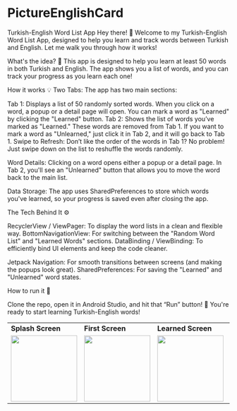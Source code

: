 # PictureEnglishCard
Turkish-English Word List App
Hey there! 👋 Welcome to my Turkish-English Word List App, designed to help you learn and track words between Turkish and English. Let me walk you through how it works!

What's the idea? 🤔
This app is designed to help you learn at least 50 words in both Turkish and English. The app shows you a list of words, and you can track your progress as you learn each one!

How it works 💡
Two Tabs: The app has two main sections:

Tab 1: Displays a list of 50 randomly sorted words. When you click on a word, a popup or a detail page will open. You can mark a word as "Learned" by clicking the "Learned" button.
Tab 2: Shows the list of words you’ve marked as "Learned." These words are removed from Tab 1. If you want to mark a word as "Unlearned," just click it in Tab 2, and it will go back to Tab 1.
Swipe to Refresh: Don’t like the order of the words in Tab 1? No problem! Just swipe down on the list to reshuffle the words randomly.

Word Details: Clicking on a word opens either a popup or a detail page. In Tab 2, you'll see an "Unlearned" button that allows you to move the word back to the main list.

Data Storage: The app uses SharedPreferences to store which words you've learned, so your progress is saved even after closing the app.

The Tech Behind It ⚙️

RecyclerView / ViewPager: To display the word lists in a clean and flexible way.
BottomNavigationView: For switching between the "Random Word List" and "Learned Words" sections.
DataBinding / ViewBinding: To efficiently bind UI elements and keep the code cleaner.

Jetpack Navigation: For smooth transitions between screens (and making the popups look great).
SharedPreferences: For saving the "Learned" and "Unlearned" word states.

How to run it 🚀

Clone the repo, open it in Android Studio, and hit that “Run” button! 🎉 You're ready to start learning Turkish-English words!


<table>
  <tr>
    <td><strong>Splash Screen</strong></td>
    <td><strong>First Screen</strong></td>
    <td><strong>Learned Screen</strong></td>
    <td><strong>Detail Screen</strong></td>
  </tr>
  <tr>
    <td><img src="https://github.com/user-attachments/assets/8c77c99a-44f4-4598-95df-74d6548ad4f5" width="150"/></td>
    <td><img src="https://github.com/user-attachments/assets/ede3b4b4-3f60-4392-936a-8bb5642fcf59" width="150"/></td>
    <td><img src="https://github.com/user-attachments/assets/c060666b-0885-4a97-ac08-ad69e8582c5a" width="150"/></td>
    <td><img src="https://github.com/user-attachments/assets/f353efb6-3798-403a-a7a9-aaa332f3971e" width="150"/></td>
  </tr>
</table>







